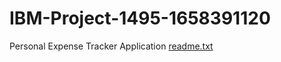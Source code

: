 # IBM-Project-1495-1658391120
Personal Expense Tracker Application
[readme.txt](https://github.com/IBM-EPBL/IBM-Project-1495-1658391120/files/10023189/readme.txt)
